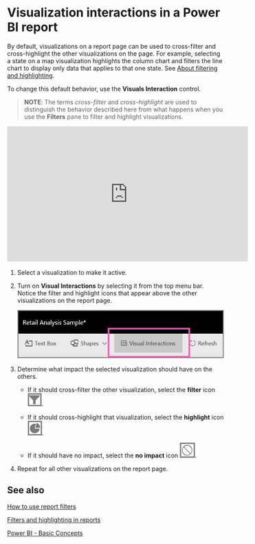 ﻿<properties
   pageTitle="Change how visuals interact in a report"
   description="Visual interactions in a report"
   services="powerbi"
   documentationCenter=""
   authors="mihart"
   manager="mblythe"
   backup=""
   editor=""
   tags=""
   qualityFocus="no"
   qualityDate=""/>

<tags
   ms.service="powerbi"
   ms.devlang="NA"
   ms.topic="article"
   ms.tgt_pltfrm="NA"
   ms.workload="powerbi"
   ms.date="02/24/2016"
   ms.author="mihart"/>

# Visualization interactions in a Power BI report

By default, visualizations on a report page can be used to cross-filter and cross-highlight the other visualizations on the page.
For example, selecting a state on a map visualization highlights the column chart and filters the line chart to display only data that applies to that one state.
See [About filtering and highlighting](powerbi-service-about-filters-and-highlighting-in-reports.md).

To change this default behavior, use the **Visuals Interaction** control.

>**NOTE**: The terms *cross-filter* and *cross-highlight* are used to distinguish the behavior described here from what happens when you use the **Filters** pane to filter and highlight visualizations.  

<iframe width="560" height="315" src="https://www.youtube.com/embed/N_xYsCbyHPw?list=PL1N57mwBHtN0JFoKSR0n-tBkUJHeMP2cP" frameborder="0" allowfullscreen></iframe>

1.  Select a visualization to make it active.  

2. Turn on **Visual Interactions** by selecting it from the top menu bar. Notice the filter and highlight icons that appear above the other visualizations on the report page.

    ![](media/powerbi-service-visual-interactions/pbi-visual-interaction-icon.png)

2.  Determine what impact the selected visualization should have on the others.  

    -   If it should cross-filter the other visualization, select the **filter** icon ![](media/powerbi-service-visual-interactions/pbi-filter-icon-outlined.png).

    -   If it should cross-highlight that visualization, select the **highlight** icon ![](media/powerbi-service-visual-interactions/pbi-highlight-icon-outlined.png).

    -   If it should have no impact, select the **no impact** icon ![](media/powerbi-service-visual-interactions/pbi-noimpact-icon-outlined.png).

3.  Repeat for all other visualizations on the report page.

## See also

 [How to use report filters](powerbi-service-how-to-use-a-report-filter.md)

[Filters and highlighting in reports](powerbi-service-about-filters-and-highlighting-in-reports.md)

[Power BI - Basic Concepts](powerbi-service-basic-concepts.md)*﻿*
